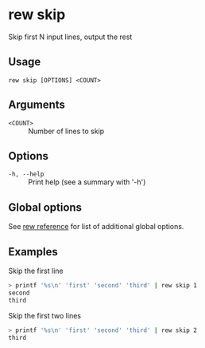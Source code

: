 # rew skip

Skip first N input lines, output the rest

## Usage

```
rew skip [OPTIONS] <COUNT>
```

## Arguments

<dl>
<dt><code>&lt;COUNT&gt;</code></dt>
<dd>
Number of lines to skip
</dd>
</dl>

## Options

<dl>

<dt><code>-h, --help</code></dt>
<dd>
Print help (see a summary with '-h')
</dd>
</dl>

## Global options

See [rew reference](rew.md#global-options) for list of additional global options.

## Examples

Skip the first line

```sh
> printf '%s\n' 'first' 'second' 'third' | rew skip 1
second
third
```

Skip the first two lines

```sh
> printf '%s\n' 'first' 'second' 'third' | rew skip 2
third
```
